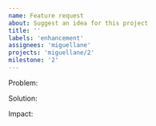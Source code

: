 ```yaml
---
name: Feature request
about: Suggest an idea for this project
title: ''
labels: 'enhancement'
assignees: 'miguellane'
projects: 'miguellane/2'
milestone: '2'
---
```


Problem:

Solution:

Impact:
